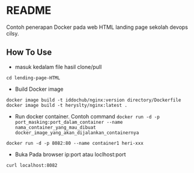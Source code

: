 # README
Contoh penerapan Docker pada web HTML landing page sekolah devops cilsy.


## How To Use
* masuk kedalam file hasil clone/pull
```
cd lending-page-HTML
```
* Build Docker image
```
docker image build -t iddochub/nginx:version directory/Dockerfile
docker image build -t heryslty/nginx:latest .
```
* Run docker container.
Contoh command `docker run -d -p port_masking:port_dalam_container --name nama_container_yang_mau_dibuat docker_image_yang_akan_dijalankan_containernya`
```
docker run -d -p 8082:80 --name container1 heri-xxx
```
* Buka Pada browser ip:port atau loclhost:port
```
curl localhost:8082
```
